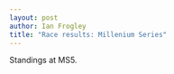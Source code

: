 ```yaml
---
layout: post
author: Ian Frogley
title: "Race results: Millenium Series"
---
```


Standings at MS5.

